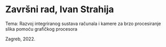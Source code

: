# Završni rad, Ivan Strahija

Tema: Razvoj integriranog sustava računala i kamere za brzo procesiranje slika pomoću grafičkog procesora





 

Zagreb, 2022.
